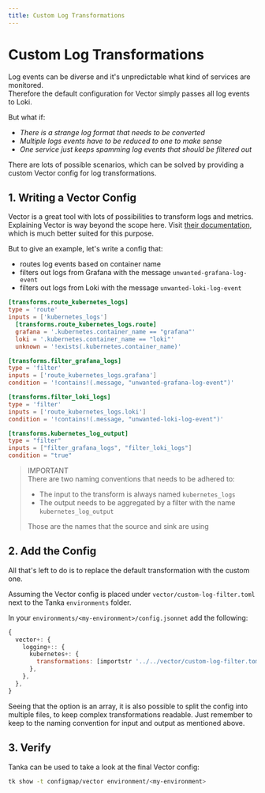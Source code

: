 ```yaml
---
title: Custom Log Transformations
---
```


# Custom Log Transformations

Log events can be diverse and it's unpredictable what kind of services are monitored. \
Therefore the default configuration for Vector simply passes all log events to Loki.

But what if:

* *There is a strange log format that needs to be converted*
* *Multiple logs events have to be reduced to one to make sense*
* *One service just keeps spamming log events that should be filtered out*

There are lots of possible scenarios, which can be solved by providing a custom Vector config for log transformations.

## 1. Writing a Vector Config

Vector is a great tool with lots of possibilities to transform logs and metrics. \
Explaining Vector is way beyond the scope here.
Visit [their documentation](https://vector.dev/docs/), which is much better suited for this purpose.

But to give an example, let's write a config that:

* routes log events based on container name
* filters out logs from Grafana with the message `unwanted-grafana-log-event`
* filters out logs from Loki with the message `unwanted-loki-log-event`

```toml
[transforms.route_kubernetes_logs]
type = 'route'
inputs = ['kubernetes_logs']
  [transforms.route_kubernetes_logs.route]
  grafana = '.kubernetes.container_name == "grafana"'
  loki = '.kubernetes.container_name == "loki"'
  unknown = '!exists(.kubernetes.container_name)'

[transforms.filter_grafana_logs]
type = 'filter'
inputs = ['route_kubernetes_logs.grafana']
condition = '!contains!(.message, "unwanted-grafana-log-event")'

[transforms.filter_loki_logs]
type = 'filter'
inputs = ['route_kubernetes_logs.loki']
condition = '!contains!(.message, "unwanted-loki-log-event")'

[transforms.kubernetes_log_output]
type = "filter"
inputs = ["filter_grafana_logs", "filter_loki_logs"]
condition = "true"
```

> IMPORTANT \
> There are two naming conventions that needs to be adhered to:
>
> * The input to the transform is always named `kubernetes_logs`
> * The output needs to be aggregated by a filter with the name `kubernetes_log_output`
>
> Those are the names that the source and sink are using

## 2. Add the Config

All that's left to do is to replace the default transformation with the custom one.

Assuming the Vector config is placed under `vector/custom-log-filter.toml` next to the Tanka `environments` folder.

In your `environments/<my-environment>/config.jsonnet` add the following:

```js
{
  vector+: {
    logging+:: {
      kubernetes+: {
        transformations: [importstr '../../vector/custom-log-filter.toml'],
      },
    },
  },
}
```

Seeing that the option is an array, it is also possible to split the config into multiple files,
to keep complex transformations readable.
Just remember to keep to the naming convention for input and output as mentioned above.

## 3. Verify

Tanka can be used to take a look at the final Vector config:

```sh
tk show -t configmap/vector environment/<my-environment>
```
